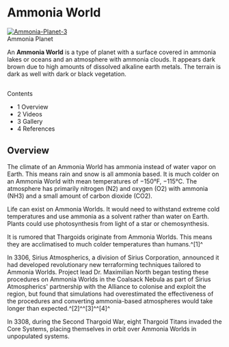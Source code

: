 # Ammonia World
[![Ammonia-Planet-3](https://static.wikia.nocookie.net/elite-dangerous/images/c/ce/Ammonia-Planet-3.png/revision/latest/scale-to-width-down/300?cb=20171122191133)](https://static.wikia.nocookie.net/elite-dangerous/images/c/ce/Ammonia-Planet-3.png/revision/latest?cb=20171122191133) 	 		 			 		 		 		 			
Ammonia Planet
 		 	 

An **Ammonia World** is a type of planet with a surface covered in ammonia lakes or oceans and an atmosphere with ammonia clouds. It appears dark brown due to high amounts of dissolved alkaline earth metals. The terrain is dark as well with dark or black vegetation. 

## 

Contents

- 1 Overview
- 2 Videos
- 3 Gallery
- 4 References

## Overview

The climate of an Ammonia World has ammonia instead of water vapor on Earth. This means rain and snow is all ammonia based. It is much colder on an Ammonia World with mean temperatures of −150°F, −115°C. The atmosphere has primarily nitrogen (N2) and oxygen (O2) with ammonia (NH3) and a small amount of carbon dioxide (CO2).

Life can exist on Ammonia Worlds. It would need to withstand extreme cold temperatures and use ammonia as a solvent rather than water on Earth. Plants could use photosynthesis from light of a star or chemosynthesis.

It is rumored that Thargoids originate from Ammonia Worlds. This means they are acclimatised to much colder temperatures than humans.^[1]^

In 3306, Sirius Atmospherics, a division of Sirius Corporation, announced it had developed revolutionary new terraforming techniques tailored to Ammonia Worlds. Project lead Dr. Maximilian North began testing these procedures on Ammonia Worlds in the Coalsack Nebula as part of Sirius Atmospherics' partnership with the Alliance to colonise and exploit the region, but found that simulations had overestimated the effectiveness of the procedures and converting ammonia-based atmospheres would take longer than expected.^[2]^^[3]^^[4]^

In 3308, during the Second Thargoid War, eight Thargoid Titans invaded the Core Systems, placing themselves in orbit over Ammonia Worlds in unpopulated systems.